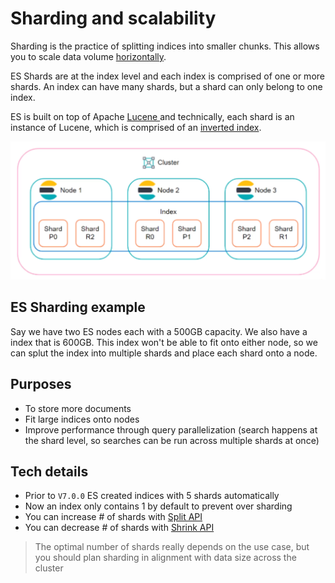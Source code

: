 # Sharding and scalability

Sharding is the practice of splitting indices into smaller chunks. This allows you to scale data volume [horizontally](https://en.wikipedia.org/wiki/Scalability#Horizontal_(scale_out)_and_vertical_scaling_(scale_up)).

ES Shards are at the index level and each index is comprised of one or more shards. An index can have many shards, but a shard can only belong to one index.

ES is built on top of Apache [ Lucene ](https://en.wikipedia.org/wiki/Apache_Lucene) and technically, each shard is an instance of Lucene, which is comprised of an [inverted index](https://en.wikipedia.org/wiki/Inverted_index).

![](assets/shard.png)

## ES Sharding example

Say we have two ES nodes each with a 500GB capacity. We also have a index that is 600GB. This index won't be able to fit onto either node, so we can splut the index into multiple shards and place each shard onto a node.

## Purposes

- To store more documents
- Fit large indices onto nodes
- Improve performance through query parallelization (search happens at the shard level, so searches can be run across multiple shards at once)

## Tech details

- Prior to `V7.0.0` ES created indices with 5 shards automatically
- Now an index only contains 1 by default to prevent over sharding
- You can increase # of shards with [Split API](https://www.elastic.co/docs/api/doc/elasticsearch/operation/operation-indices-split)
- You can decrease # of shards with [Shrink API](https://www.elastic.co/docs/api/doc/elasticsearch/operation/operation-indices-shrink)

> The optimal number of shards really depends on the use case, but you should plan sharding in alignment with data size across the cluster
